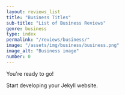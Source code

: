 ```yaml
---
layout: reviews_list
title: "Business Titles"
sub-title: "List of Business Reviews"
genre: business
type: index
permalink: "/reviews/business/"
image: "/assets/img/business/business.png"
image_alt: "Business image"
number: 0
---
```


You're ready to go!

Start developing your Jekyll website.
